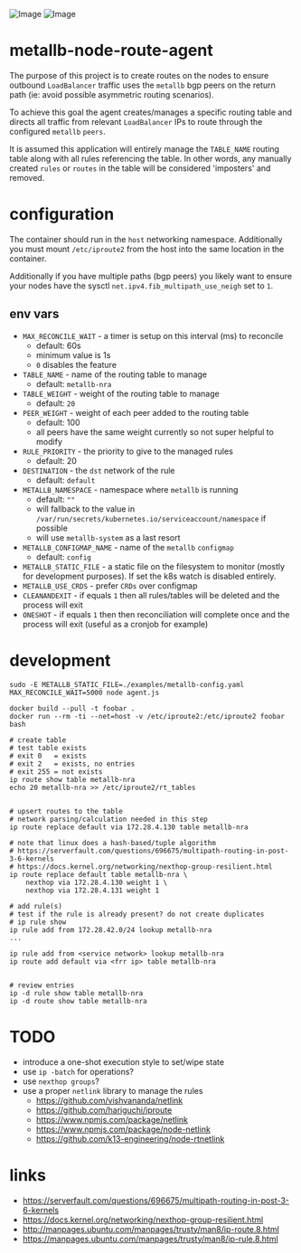 ![Image](https://img.shields.io/docker/pulls/travisghansen/metallb-node-route-agent.svg)
![Image](https://img.shields.io/github/actions/workflow/status/travisghansen/metallb-node-route-agent/main.yml?branch=master&style=flat-square)

# metallb-node-route-agent

The purpose of this project is to create routes on the nodes to ensure outbound
`LoadBalancer` traffic uses the `metallb` bgp peers on the return path (ie:
avoid possible asymmetric routing scenarios).

To achieve this goal the agent creates/manages a specific routing table and
directs all traffic from relevant `LoadBalancer` IPs to route through the
configured `metallb` `peers`.

It is assumed this application will entirely manage the `TABLE_NAME` routing
table along with all rules referencing the table. In other words, any manually
created `rules` or `routes` in the table will be considered 'imposters' and
removed.

# configuration

The container should run in the `host` networking namespace. Additionally you
must mount `/etc/iproute2` from the host into the same location in the
container.

Additionally if you have multiple paths (bgp peers) you likely want to ensure
your nodes have the sysctl `net.ipv4.fib_multipath_use_neigh` set to `1`.

## env vars

- `MAX_RECONCILE_WAIT` - a timer is setup on this interval (ms) to reconcile
  - default: 60s
  - minimum value is 1s
  - `0` disables the feature
- `TABLE_NAME` - name of the routing table to manage
  - default: `metallb-nra`
- `TABLE_WEIGHT` - weight of the routing table to manage
  - default: `20`
- `PEER_WEIGHT` - weight of each peer added to the routing table
  - default: 100
  - all peers have the same weight currently so not super helpful to modify
- `RULE_PRIORITY` - the priority to give to the managed rules
  - default: 20
- `DESTINATION` - the `dst` network of the rule
  - default: `default`
- `METALLB_NAMESPACE` - namespace where `metallb` is running
  - default: `""`
  - will fallback to the value in
    `/var/run/secrets/kubernetes.io/serviceaccount/namespace` if possible
  - will use `metallb-system` as a last resort
- `METALLB_CONFIGMAP_NAME` - name of the `metallb` `configmap`
  - default: `config`
- `METALLB_STATIC_FILE` - a static file on the filesystem to monitor (mostly
  for development purposes). If set the k8s watch is disabled entirely.
- `METALLB_USE_CRDS` - prefer `CRDs` over configmap
- `CLEANANDEXIT` - if equals `1` then all rules/tables will be deleted and the
  process will exit
- `ONESHOT` - if equals `1` then then reconciliation will complete once and the
  process will exit (useful as a cronjob for example)

# development

```
sudo -E METALLB_STATIC_FILE=./examples/metallb-config.yaml MAX_RECONCILE_WAIT=5000 node agent.js

docker build --pull -t foobar .
docker run --rm -ti --net=host -v /etc/iproute2:/etc/iproute2 foobar bash

# create table
# test table exists
# exit 0   = exists
# exit 2   = exists, no entries
# exit 255 = not exists
ip route show table metallb-nra
echo 20 metallb-nra >> /etc/iproute2/rt_tables


# upsert routes to the table
# network parsing/calculation needed in this step
ip route replace default via 172.28.4.130 table metallb-nra

# note that linux does a hash-based/tuple algorithm
# https://serverfault.com/questions/696675/multipath-routing-in-post-3-6-kernels
# https://docs.kernel.org/networking/nexthop-group-resilient.html
ip route replace default table metallb-nra \
    nexthop via 172.28.4.130 weight 1 \
    nexthop via 172.28.4.131 weight 1

# add rule(s)
# test if the rule is already present? do not create duplicates
# ip rule show
ip rule add from 172.28.42.0/24 lookup metallb-nra
...

ip rule add from <service network> lookup metallb-nra
ip route add default via <frr ip> table metallb-nra


# review entries
ip -d rule show table metallb-nra
ip -d route show table metallb-nra

```

# TODO

- introduce a one-shot execution style to set/wipe state
- use `ip -batch` for operations?
- use `nexthop groups`?
- use a proper `netlink` library to manage the rules
  - https://github.com/vishvananda/netlink
  - https://github.com/hariguchi/iproute
  - https://www.npmjs.com/package/netlink
  - https://www.npmjs.com/package/node-netlink
  - https://github.com/k13-engineering/node-rtnetlink

# links

- https://serverfault.com/questions/696675/multipath-routing-in-post-3-6-kernels
- https://docs.kernel.org/networking/nexthop-group-resilient.html
- http://manpages.ubuntu.com/manpages/trusty/man8/ip-route.8.html
- https://manpages.ubuntu.com/manpages/trusty/man8/ip-rule.8.html
